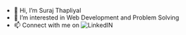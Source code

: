 - 👋 Hi, I’m Suraj Thapliyal
- 👀 I’m interested in Web Development and Problem Solving
- 📫 Connect with me on ![LinkedIN](https://www.linkedin.com/in/surajthapliyal)

<!---
surajthapliyal/surajthapliyal is a ✨ special ✨ repository because its `README.md` (this file) appears on your GitHub profile.
You can click the Preview link to take a look at your changes.
--->
